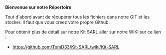 **Bienvenue sur notre Répertoire** 

Tout d'abord avant de récupérer tous les fichiers dans notre GIT et les stocker.
Il faut que vous créez votre propre Github.

Pour obtenir plus de détail sur notre Kit SARL aller sur notre WIKI sur ce lien :
- https://github.com/TomD33/Kit-SARL/wiki/Kit-SARL





